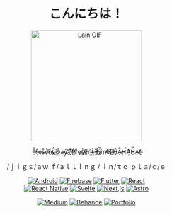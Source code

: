 <h1 align="center">こんにちは！</h1>
<!-- <h3 align="center">ｓｏｆｔｗａｒｅ &nbsp;&nbsp;&nbsp;    ｄｅｖｅｌｏｐｅｒ   &nbsp;&nbsp; |  &nbsp;&nbsp;  ｇｒａｐｈｉｃ  &nbsp;&nbsp;&nbsp;  ｄｅｓｉｇｎｅｒ </h3> -->
<!-- <h3 align="center"><a href="https://www.buymeacoffee.com/jeooo" target="_blank"><img src="https://www.buymeacoffee.com/assets/img/custom_images/orange_img.png" alt="Buy Me A Coffee" style="height: 41px !important;width: 174px !important;box-shadow: 0px 3px 2px 0px rgba(190, 190, 190, 0.5) !important;-webkit-box-shadow: 0px 3px 2px 0px rgba(190, 190, 190, 0.5) !important;" ></a> </h3> -->

<div align="center"> 
  
<!-- <img src="https://media2.giphy.com/media/vP5gXvSXJ2olG/giphy.gif?cid=6c09b952d789072m9no604a8a3192r403m2ogrkc3ofo5dhr&ep=v1_gifs_search&rid=giphy.gif&ct=g" alt="Lain GIF" width="1000px" /> -->
<img src="https://animerants.net/wp-content/uploads/2020/09/serial-experiments-lain-2.gif?w=400" alt="Lain GIF" width="250px" />


<!-- Tech Stack Badges -->
<p align="center">
  <p align="center"> P̸̜͌r̷͔̎e̶̜͑s̷̜͒e̶̯͝ǹ̷̼ẗ̴͇́ ̵̹̈D̴͙̂ȧ̵͎ý̸̥.̷̞̒.̸̠̊ ̸̺͠P̵̬͐ṛ̷͌e̴̘̕s̸̪̾ë̸͚ń̵͔t̴͖͒ ̶̜͛T̶̻̆i̸̻͌m̸̩̕ē̵̢!̷̳͠ ̴̯̀H̶̡̄A̷̞͌Ḩ̴̚A̸͓͛H̴̬̿Á̷̫!̶̥̓ </p>
  
  /ｊｉｇｓ/ａｗ   ｆ/ａｌｌｉｎｇ /   ｉｎ/ｔｏ   ｐｌａ/ｃ/ｅ
  
  <a href="https://developer.android.com/" target="_blank"><img src="https://img.shields.io/badge/Android-3DDC84?style=for-the-badge&logo=android&logoColor=white" alt="Android"></a>
  <a href="https://firebase.google.com/" target="_blank"><img src="https://img.shields.io/badge/Firebase-FFCA28?style=for-the-badge&logo=firebase&logoColor=black" alt="Firebase"></a>
  <a href="https://flutter.dev/" target="_blank"><img src="https://img.shields.io/badge/Flutter-02569B?style=for-the-badge&logo=flutter&logoColor=white" alt="Flutter"></a>
  <a href="https://reactjs.org/" target="_blank"><img src="https://img.shields.io/badge/React-61DAFB?style=for-the-badge&logo=react&logoColor=black" alt="React"></a>
  <br/>
  <a href="https://reactnative.dev/" target="_blank"><img src="https://img.shields.io/badge/React_Native-61DAFB?style=for-the-badge&logo=react&logoColor=black" alt="React Native"></a>
  <a href="https://svelte.dev/" target="_blank"><img src="https://img.shields.io/badge/Svelte-FF3E00?style=for-the-badge&logo=svelte&logoColor=white" alt="Svelte"></a>
  <a href="https://nextjs.org/" target="_blank"><img src="https://img.shields.io/badge/Next.js-000000?style=for-the-badge&logo=next.js&logoColor=white" alt="Next.js"></a>
  <a href="https://astro.build/" target="_blank"><img src="https://img.shields.io/badge/Astro-FF5D01?style=for-the-badge&logo=astro&logoColor=white" alt="Astro"></a>
</p>

<!-- Additional Links -->
<p align="center">
  <a href="https://medium.com/@jeooocarlo" target="_blank"><img src="https://img.shields.io/badge/Medium-12100E?style=for-the-badge&logo=medium&logoColor=white" alt="Medium"></a>
  <a href="https://www.behance.net/jeolubao" target="_blank"><img src="https://img.shields.io/badge/Behance-0054F7?style=for-the-badge&logo=behance&logoColor=white" alt="Behance"></a>
  <a href="https://jeoooo.github.io/portfolio/" target="_blank"><img src="https://img.shields.io/badge/Portfolio-FF5722?style=for-the-badge&logo=about.me&logoColor=white" alt="Portfolio"></a>
</p>

</div>



<!-- ### Socials -->
<!-- - [Linkedin](https://www.linkedin.com/in/jeoooo/) --?
<!-- - [Github](https://github.com/jeocarlolubao) -->
<!-- - [Behance](https://www.behance.net/jeolubao) -->
<!-- - [My Portfolio!!!](https://jeoooo.github.io/portfolio) -->

<!-- 🌱 Interested in learning **Game Development, Web Development, Machine Learning, and Algorithmic Music.** -->

<!-- 🤝 Looking for help with **GameState Integration for Video Games, Mobile Development, Python, Django, and Fullstack Development** -->

<!-- --- -->
<!-- ```js
} catch (error) {
    throw error;
}
``` --->



<!--  ⚙️ [My VSCode Settings](https://github.com/jeoooo/jeooo-vscode-settings)                   -->

<!--   ⚙️ [My Android Studio Settings](https://github.com/jeoooo/jeooo-android-studio-settings)  -->
